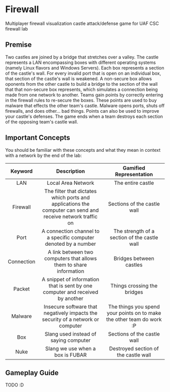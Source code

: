 # Firewall
Multiplayer firewall visualization castle attack/defense game for UAF CSC firewall lab

## Premise
Two castles are joined by a bridge that stretches over a valley. The castle represents a LAN encompassing boxes with different operating systems (namely Linux flavors and Windows Servers). Each box represents a section of the castle's wall. For every invalid port that is open on an individual box, that section of the castle's wall is weakened. A non-secure box allows oponents from the other castle to build a bridge to the section of the wall that that non-secure box represents, which simulates a connection being made from one network to another. Teams gain points by correctly entering in the firewall rules to re-secure the boxes. These points are used to buy malware that effects the other team's castle. Malware opens ports, shuts off firewalls, and does other... bad things. Points can also be used to improve your castle's defenses. The game ends when a team destroys each section of the opposing team's castle wall.

## Important Concepts
You should be familiar with these concepts and what they mean in context with a network by the end of the lab:

|   Keyword  |                                                 Description                                                |                        Gamified Representation                        |
|:----------:|:----------------------------------------------------------------------------------------------------------:|:---------------------------------------------------------------------:|
|     LAN    |                                             Local Area Network                                             |                           The entire castle                           |
|  Firewall  | The filter that dictates which ports and applications the computer can send and receive network traffic on |                      Sections of the castle wall                      |
|    Port    |                       A connection channel to a specific computer denoted by a number                      |              The strength of a section of the castle wall             |
| Connection |                     A link between two computers that allows them to share information                     |                        Bridges between castles                        |
|   Packet   |                A snippet of information that is sent by one computer and received by another               |                      Things crossing the bridges                      |
|   Malware  |               Insecure software that negatively impacts the security of a network or computer              | The things you spend your points on to make the other team do work :P |
|     Box    |                                    Slang used instead of saying computer                                   |                      Sections of the castle wall                      |
|    Nuke    |                                      Slang we use when a box is FUBAR                                      |                  Destroyed section of the castle wall                 |

## Gameplay Guide
TODO :D
